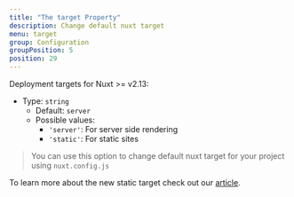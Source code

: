 ```yaml
---
title: "The target Property"
description: Change default nuxt target
menu: target
group: Configuration
groupPosition: 5
position: 29
---
```


Deployment targets for Nuxt >= v2.13:

- Type: `string`
  - Default: `server`
  - Possible values:
    - `'server'`: For server side rendering
    - `'static'`: For static sites

> You can use this option to change default nuxt target for your project using `nuxt.config.js`

To learn more about the new static target check out our [article](/blog/going-full-static).
